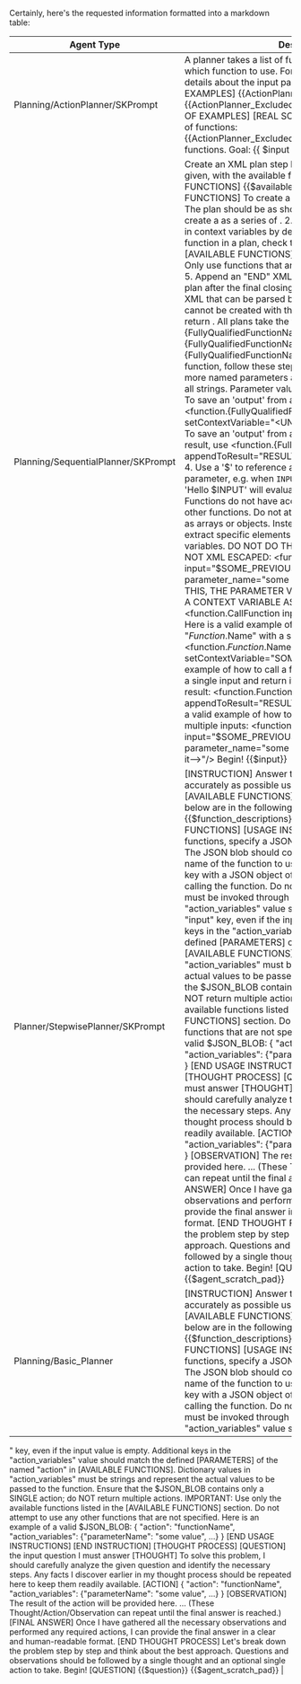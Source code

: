 Certainly, here's the requested information formatted into a markdown table:

| Agent Type | Description |
|------------|-------------|
| Planning/ActionPlanner/SKPrompt | A planner takes a list of functions, a goal, and chooses which function to use. For each function the list includes details about the input parameters. [START OF EXAMPLES] {{ActionPlanner_Excluded.GoodExamples}} {{ActionPlanner_Excluded.EdgeCaseExamples}} [END OF EXAMPLES] [REAL SCENARIO STARTS HERE] - List of functions: {{ActionPlanner_Excluded.ListOfFunctions}} - End list of functions. Goal: {{ $input }} |
| Planning/SequentialPlanner/SKPrompt | Create an XML plan step by step, to satisfy the goal given, with the available functions. [AVAILABLE FUNCTIONS] {{$available_functions}} [END AVAILABLE FUNCTIONS] To create a plan, follow these steps: 0. The plan should be as short as possible. 1. From a <goal> create a <plan> as a series of <functions>. 2. A plan has 'INPUT' available in context variables by default. 3. Before using any function in a plan, check that it is present in the [AVAILABLE FUNCTIONS] list. If it is not, do not use it. 4. Only use functions that are required for the given goal. 5. Append an "END" XML comment at the end of the plan after the final closing </plan> tag. 6. Always output valid XML that can be parsed by an XML parser. 7. If a plan cannot be created with the [AVAILABLE FUNCTIONS], return <plan />. All plans take the form of: <plan> <!-- ... reason for taking step ... --> <function.{FullyQualifiedFunctionName} ... /> <!-- ... reason for taking step ... --> <function.{FullyQualifiedFunctionName} ... /> <!-- ... reason for taking step ... --> <function.{FullyQualifiedFunctionName} ... /> (... etc ...) </plan> <!-- END --> To call a function, follow these steps: 1. A function has one or more named parameters and a single 'output' which are all strings. Parameter values should be xml escaped. 2. To save an 'output' from a <function>, to pass into a future <function>, use <function.{FullyQualifiedFunctionName} ... setContextVariable="<UNIQUE_VARIABLE_KEY>"/> 3. To save an 'output' from a <function>, to return as part of a plan result, use <function.{FullyQualifiedFunctionName} ... appendToResult="RESULT__<UNIQUE_RESULT_KEY>"/> 4. Use a '$' to reference a context variable in a parameter, e.g. when `INPUT='world'` the parameter 'Hello $INPUT' will evaluate to `Hello world`. 5. Functions do not have access to the context variables of other functions. Do not attempt to use context variables as arrays or objects. Instead, use available functions to extract specific elements or properties from context variables. DO NOT DO THIS, THE PARAMETER VALUE IS NOT XML ESCAPED: <function.Name4 input="$SOME_PREVIOUS_OUTPUT" parameter_name="some value with a <!-- 'comment' in it-->"/> DO NOT DO THIS, THE PARAMETER VALUE IS ATTEMPTING TO USE A CONTEXT VARIABLE AS AN ARRAY/OBJECT: <function.CallFunction input="$OTHER_OUTPUT[1]"/> Here is a valid example of how to call a function "_Function_.Name" with a single input and save its output: <function._Function_.Name input="this is my input" setContextVariable="SOME_KEY"/> Here is a valid example of how to call a function "FunctionName2" with a single input and return its output as part of the plan result: <function.FunctionName2 input="Hello $INPUT" appendToResult="RESULT__FINAL_ANSWER"/> Here is a valid example of how to call a function "Name3" with multiple inputs: <function.Name3 input="$SOME_PREVIOUS_OUTPUT" parameter_name="some value with a &lt;!-- &apos;comment&apos; in it--&gt;"/> Begin! <goal>{{$input}}</goal> |
| Planner/StepwisePlanner/SKPrompt | [INSTRUCTION] Answer the following questions as accurately as possible using the provided functions. [AVAILABLE FUNCTIONS] The function definitions below are in the following format: <functionName>: <description> inputs: - <parameterName>: <parameterDescription> - ... {{$function_descriptions}} [END AVAILABLE FUNCTIONS] [USAGE INSTRUCTIONS] To use the functions, specify a JSON blob representing an action. The JSON blob should contain an "action" key with the name of the function to use, and an "action_variables" key with a JSON object of string values to use when calling the function. Do not call functions directly; they must be invoked through an action. The "action_variables" value should always include an "input" key, even if the input value is empty. Additional keys in the "action_variables" value should match the defined [PARAMETERS] of the named "action" in [AVAILABLE FUNCTIONS]. Dictionary values in "action_variables" must be strings and represent the actual values to be passed to the function. Ensure that the $JSON_BLOB contains only a SINGLE action; do NOT return multiple actions. IMPORTANT: Use only the available functions listed in the [AVAILABLE FUNCTIONS] section. Do not attempt to use any other functions that are not specified. Here is an example of a valid $JSON_BLOB: { "action": "functionName", "action_variables": {"parameterName": "some value", ...} } [END USAGE INSTRUCTIONS] [END INSTRUCTION] [THOUGHT PROCESS] [QUESTION] the input question I must answer [THOUGHT] To solve this problem, I should carefully analyze the given question and identify the necessary steps. Any facts I discover earlier in my thought process should be repeated here to keep them readily available. [ACTION] { "action": "functionName", "action_variables": {"parameterName": "some value", ...} } [OBSERVATION] The result of the action will be provided here. ... (These Thought/Action/Observation can repeat until the final answer is reached.) [FINAL ANSWER] Once I have gathered all the necessary observations and performed any required actions, I can provide the final answer in a clear and human-readable format. [END THOUGHT PROCESS] Let's break down the problem step by step and think about the best approach. Questions and observations should be followed by a single thought and an optional single action to take. Begin! [QUESTION] {{$question}} {{$agent_scratch_pad}} |
| Planning/Basic_Planner | [INSTRUCTION] Answer the following questions as accurately as possible using the provided functions. [AVAILABLE FUNCTIONS] The function definitions below are in the following format: <functionName>: <description> inputs: - <parameterName>: <parameterDescription> - ... {{$function_descriptions}} [END AVAILABLE FUNCTIONS] [USAGE INSTRUCTIONS] To use the functions, specify a JSON blob representing an action. The JSON blob should contain an "action" key with the name of the function to use, and an "action_variables" key with a JSON object of string values to use when calling the function. Do not call functions directly; they must be invoked through an action. The "action_variables" value should always include an "input

" key, even if the input value is empty. Additional keys in the "action_variables" value should match the defined [PARAMETERS] of the named "action" in [AVAILABLE FUNCTIONS]. Dictionary values in "action_variables" must be strings and represent the actual values to be passed to the function. Ensure that the $JSON_BLOB contains only a SINGLE action; do NOT return multiple actions. IMPORTANT: Use only the available functions listed in the [AVAILABLE FUNCTIONS] section. Do not attempt to use any other functions that are not specified. Here is an example of a valid $JSON_BLOB: { "action": "functionName", "action_variables": {"parameterName": "some value", ...} } [END USAGE INSTRUCTIONS] [END INSTRUCTION] [THOUGHT PROCESS] [QUESTION] the input question I must answer [THOUGHT] To solve this problem, I should carefully analyze the given question and identify the necessary steps. Any facts I discover earlier in my thought process should be repeated here to keep them readily available. [ACTION] { "action": "functionName", "action_variables": {"parameterName": "some value", ...} } [OBSERVATION] The result of the action will be provided here. ... (These Thought/Action/Observation can repeat until the final answer is reached.) [FINAL ANSWER] Once I have gathered all the necessary observations and performed any required actions, I can provide the final answer in a clear and human-readable format. [END THOUGHT PROCESS] Let's break down the problem step by step and think about the best approach. Questions and observations should be followed by a single thought and an optional single action to take. Begin! [QUESTION] {{$question}} {{$agent_scratch_pad}} |

